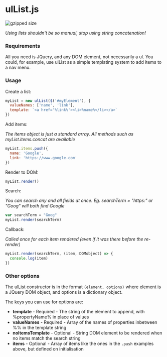 # ulList.js
![gzipped size](https://img.badgesize.io/Adybo123/ulList.js/master/dist/ulList.min.js.svg?compression=gzip)

*Using lists shouldn't be so manual, stop using string concatenation!*

### Requirements
All you need is JQuery, and any DOM element, not necessarily a ul.
You could, for example, use ulList as a simple templating system to add items to a nav menu.

### Usage

Create a list:
```js
myList = new ulList($('#myElement'), {
  valueNames: ['name', 'link'],
  template: `<a href='%link%'><li>%name%</li></a>`
})
```

Add items:

_The items object is just a standard array. All methods such as myList.items.concat are available_
```js
myList.items.push({
  name: 'Google',
  link: 'https://www.google.com'
})
```

Render to DOM:
```js
myList.render()
```

Search:

_You can search any and all fields at once. Eg. searchTerm = "https:" or "Goog" will both find Google_
```js
var searchTerm = "Goog"
myList.render(searchTerm)
```

Callback:

_Called once for each item rendered (even if it was there before the re-render)_
```js
myList.render(searchTerm, (item, DOMobject) => {
  console.log(item)
})
```

### Other options

The ulList constructor is in the format ```(element, options)``` where element is a JQuery DOM object, and options is a dictionary object.

The keys you can use for options are:
 - **template** - Required - The string of the element to append, with %propertyName% in place of values
 - **valueNames** - Required - Array of the names of properties inbetween %% in the template string
 - **noItemsTemplate** - Optional - String DOM element to be rendered when no items match the search string
 - **items** - Optional - Array of items like the ones in the ```.push``` examples above, but defined on initialisation
